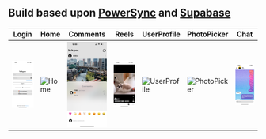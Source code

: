 ## Build based upon [PowerSync](https://github.com/powersync-ja/powersync-swift.git) and [Supabase](https://github.com/supabase/supabase-swift.git)

| Login | Home | Comments | Reels | UserProfile | PhotoPicker | Chat |
|-|-|-|-|-|-|-|
| ![Login](/AppScreenshots/login.PNG) | ![Home](/AppScreenshots/home.PNG) | ![Comments](/AppScreenshots/comments.PNG) | ![Reels](/AppScreenshots/reels.PNG) | ![UserProfile](/AppScreenshots/userProfile.PNG) | ![PhotoPicker](/AppScreenshots/photoPicker.PNG) | ![Chat](/AppScreenshots/chat.PNG)





  

